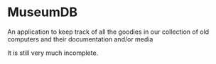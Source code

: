 # MuseumDB
An application to keep track of all the goodies in our collection of old computers and their documentation and/or media

It is still very much incomplete.
